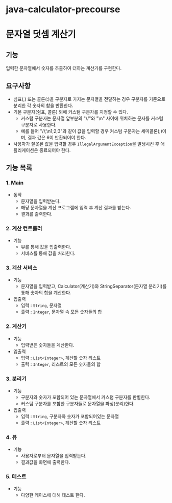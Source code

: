 # java-calculator-precourse
# 문자열 덧셈 계산기
## 기능
입력한 문자열에서 숫자를 추출하여 더하는 계산기를 구현한다.
## 요구사항
- 쉼표(,) 또는 콜론(:)을 구분자로 가지는 문자열을 전달하는 경우 구분자를 기준으로 분리한 각 숫자의 합을 반환한다.
- 기본 구분자(쉼표, 콜론) 외에 커스텀 구분자를 지정할 수 있다.
    - 커스텀 구분자는 문자열 앞부분의 "//"와 "\n" 사이에 위치하는 문자를 커스텀 구분자로 사용한다.
    - 예를 들어 "//;\n1;2;3"과 같이 값을 입력할 경우 커스텀 구분자는 세미콜론(;)이며, 결과 값은 6이 반환되어야 한다.
- 사용자가 잘못된 값을 입력할 경우 `IllegalArgumentException`을 발생시킨 후 애플리케이션은 종료되어야 한다.

## 기능 목록
### 1. Main
- 동작
    - 문자열을 입력받는다.
    - 해당 문자열을 계산 프로그램에 입력 후 계산 결과를 받는다.
    - 결과를 출력한다.
### 2. 계산 컨트롤러
- 기능
    - 뷰를 통해 값을 입출력한다.
    - 서비스를 통해 값을 처리한다.
### 3. 계산 서비스
- 기능
    - 문자열을 입력받고, Calculator(계산기)와 StringSeparator(문자열 분리기)를 통해 숫자의 합을 계산한다.
- 입출력
    - 입력 : `String`, 문자열
    - 출력 : `Integer`, 문자열 속 모든 숫자들의 합
### 2. 계산기
- 기능
    - 입력받은 숫자들을 계산한다.
- 입출력
    - 입력 : `List<Integer>`, 계산할 숫자 리스트
    - 출력 : `Integer`, 리스트의 모든 숫자들의 합
### 3. 분리기
- 기능
    - 구분자와 숫자가 포함되어 있는 문자열에서 커스텀 구분자를 판별한다.
    - 커스텀 구분자를 포함한 구분자들로 문자열을 파싱(분리)한다.
- 입출력
    - 입력 : `String`, 구분자와 숫자가 포함되어있는 문자열
    - 출력 : `List<Integer>`, 계산할 숫자 리스트
### 4. 뷰
- 기능
    - 사용자로부터 문자열을 입력받는다.
    - 결과값을 화면에 출력한다.
### 5. 테스트
- 기능
    - 다양한 케이스에 대해 테스트 한다.

